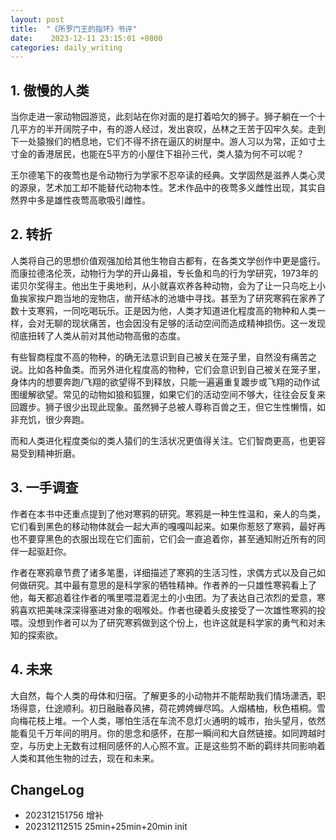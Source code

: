 ```yaml
---
layout: post
title:  "《所罗门王的指环》书评"
date:    2023-12-11 23:15:01 +0800
categories: daily_writing
---
```

## 1. 傲慢的人类

当你走进一家动物园游览，此刻站在你对面的是打着哈欠的狮子。狮子躺在一个十几平方的半开阔院子中，有的游人经过，发出哀叹，丛林之王苦于囚牢久矣。走到下一处猿猴们的栖息地，它们不得不挤在逼仄的树屋中。游人习以为常，正如寸土寸金的香港居民，也能在5平方的小屋住下祖孙三代，类人猿为何不可以呢？

王尔德笔下的夜莺也是令动物行为学家不忍卒读的经典。文学固然是滋养人类心灵的源泉，艺术加工却不能替代动物本性。艺术作品中的夜莺多义雌性出现，其实自然界中多是雄性夜莺高歌吸引雌性。

## 2. 转折

人类将自己的思想价值观强加给其他生物自古都有，在各类文学创作中更是盛行。而康拉德洛伦茨，动物行为学的开山鼻祖，专长鱼和鸟的行为学研究，1973年的诺贝尔奖得主。他出生于奥地利，从小就喜欢养各种动物，会为了让一只鸟吃上小鱼挨家挨户跑当地的宠物店，凿开结冰的池塘中寻找。甚至为了研究寒鸦在家养了数十支寒鸦，一同吃喝玩乐。正是因为他，人类才知道进化程度高的物种和人类一样，会对无聊的现状痛苦，也会因没有足够的活动空间而造成精神损伤。这一发现彻底扭转了人类从前对其他动物高傲的态度。

有些智商程度不高的物种，的确无法意识到自己被关在笼子里，自然没有痛苦之说。比如各种鱼类。而另外进化程度高的物种，它们会意识到自己被关在笼子里，身体内的想要奔跑/飞翔的欲望得不到释放，只能一遍遍重复踱步或飞翔的动作试图缓解欲望。常见的动物如狼和狐狸，如果它们的活动空间不够大，往往会反复来回踱步。狮子很少出现此现象。虽然狮子总被人尊称百兽之王，但它生性懒惰，如非充饥，很少奔跑。

而和人类进化程度类似的类人猿们的生活状况更值得关注。它们智商更高，也更容易受到精神折磨。

## 3. 一手调查

作者在本书中还重点提到了他对寒鸦的研究。寒鸦是一种生性温和，亲人的鸟类，它们看到黑色的移动物体就会一起大声的嘎嘎叫起来。如果你惹怒了寒鸦，最好再也不要穿黑色的衣服出现在它们面前，它们会一直追着你，甚至通知附近所有的同伴一起驱赶你。

作者在寒鸦章节费了诸多笔墨，详细描述了寒鸦的生活习性，求偶方式以及自己如何做研究。其中最有意思的是科学家的牺牲精神。作者养的一只雄性寒鸦看上了他，每天都追着往作者的嘴里喂混着泥土的小虫团。为了表达自己浓烈的爱意，寒鸦喜欢把美味深深得塞进对象的咽喉处。作者也硬着头皮接受了一次雄性寒鸦的投喂。没想到作者可以为了研究寒鸦做到这个份上，也许这就是科学家的勇气和对未知的探索欲。

## 4. 未来

大自然，每个人类的母体和归宿。了解更多的小动物并不能帮助我们情场潇洒，职场得意，仕途顺利。初日融融春风拂，荷花娉娉蝉尽鸣。人烟橘柚，秋色梧桐。雪向梅花枝上堆。一个人类，哪怕生活在车流不息灯火通明的城市，抬头望月，依然能看见千万年间的明月。你的思念和感怀，在那一瞬间和大自然链接。如同跨越时空，与历史上无数有过相同感怀的人心照不宣。正是这些剪不断的羁绊共同影响着人类和其他生物的过去，现在和未来。

## ChangeLog

- 202312151756 增补
- 202312112515 25min+25min+20min init